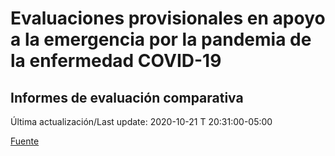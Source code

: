 # Evaluaciones provisionales en apoyo a la emergencia por la pandemia de la enfermedad COVID-19
## Informes de evaluación comparativa

Última actualización/Last update: 2020-10-21 T 20:31:00-05:00

 [Fuente](https://www.gob.mx/salud/documentos/evaluaciones-provisionales-en-apoyo-a-la-emergencia-por-la-pandemia-de-la-enfermedad-covid-19?state=published)
